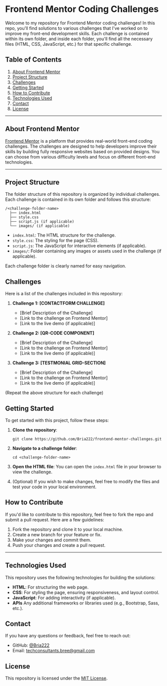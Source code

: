 # Frontend Mentor Coding Challenges

Welcome to my repository for Frontend Mentor coding challenges! In this repo, you'll find solutions to various challenges that I've worked on to improve my front-end development skills. Each challenge is contained within its own folder, and inside each folder, you'll find all the necessary files (HTML, CSS, JavaScript, etc.) for that specific challenge.



## Table of Contents

1. [About Frontend Mentor](#about-frontend-mentor)
2. [Project Structure](#project-structure)
3. [Challenges](#challenges)
4. [Getting Started](#getting-started)
5. [How to Contribute](#how-to-contribute)
6. [Technologies Used](#technologies-used)
7. [Contact](#contact)
8. [License](#license)

---

## About Frontend Mentor

[Frontend Mentor](https://www.frontendmentor.io/) is a platform that provides real-world front-end coding challenges. The challenges are designed to help developers improve their skills by building fully responsive websites based on provided designs. You can choose from various difficulty levels and focus on different front-end technologies.

---

## Project Structure

The folder structure of this repository is organized by individual challenges. Each challenge is contained in its own folder and follows this structure:

```
/<challenge-folder-name>
  ├── index.html
  ├── style.css
  ├── script.js (if applicable)
  └── images/ (if applicable)
```

- `index.html`: The HTML structure for the challenge.
- `style.css`: The styling for the page (CSS).
- `script.js`: The JavaScript for interactive elements (if applicable).
- `images/`: Folder containing any images or assets used in the challenge (if applicable).

Each challenge folder is clearly named for easy navigation.



## Challenges

Here is a list of the challenges included in this repository:

1. **Challenge 1: [CONTACTFORM CHALLENGE]**
   - [Brief Description of the Challenge]
   - [Link to the challenge on Frontend Mentor]
   - [Link to the live demo (if applicable)]

2. **Challenge 2: [QR-CODE COMPONENT]**
   - [Brief Description of the Challenge]
   - [Link to the challenge on Frontend Mentor]
   - [Link to the live demo (if applicable)]

3. **Challenge 3: [TESTMONIAL GRID-SECTION]**
   - [Brief Description of the Challenge]
   - [Link to the challenge on Frontend Mentor]
   - [Link to the live demo (if applicable)]

(Repeat the above structure for each challenge)



## Getting Started

To get started with this project, follow these steps:

1. **Clone the repository**:
   ```
   git clone https://github.com/Bria222/frontend-mentor-challenges.git
   ```

2. **Navigate to a challenge folder**:
   ```
   cd <challenge-folder-name>
   ```

3. **Open the HTML file**:
   You can open the `index.html` file in your browser to view the challenge.

4. (Optional) If you wish to make changes, feel free to modify the files and test your code in your local environment.



## How to Contribute

If you'd like to contribute to this repository, feel free to fork the repo and submit a pull request. Here are a few guidelines:

1. Fork the repository and clone it to your local machine.
2. Create a new branch for your feature or fix.
3. Make your changes and commit them.
4. Push your changes and create a pull request.

---

## Technologies Used

This repository uses the following technologies for building the solutions:

- **HTML**: For structuring the web page.
- **CSS**: For styling the page, ensuring responsiveness, and layout control.
- **JavaScript**: For adding interactivity (if applicable).
- **APIs** Any additional frameworks or libraries used (e.g., Bootstrap, Sass, etc.).



## Contact

If you have any questions or feedback, feel free to reach out:

- GitHub: [@Bria222](https://github.com/Bria222)
- Email: [techconsultants.bree@gmail.com](mailto:techconsultants.bree@gmail.com)



## License

This repository is licensed under the [MIT License](LICENSE).

